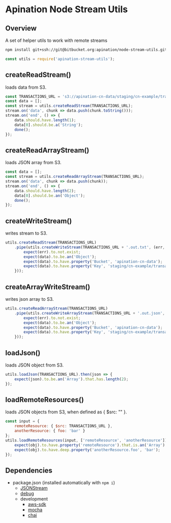 Apination Node Stream Utils
===========================

## Overview

A set of helper utils to work with remote streams

```bash
npm install git+ssh://git@bitbucket.org:apination/node-stream-utils.git
```

```js
const utils = require('apination-stream-utils');
```

## createReadStream()
loads data from S3.

```js
const TRANSACTIONS_URL = 's3://apination-cn-data/staging/cn-example/transactions.json';
const data = [];
const stream = utils.createReadStream(TRANSACTIONS_URL);
stream.on('data', chunk => data.push(chunk.toString()));
stream.on('end', () => {
	data.should.have.length(1);
	data[0].should.be.a('String');
	done();
});
```

## createReadArrayStream()
loads JSON array from S3.

```js
const data = [];
const stream = utils.createReadArrayStream(TRANSACTIONS_URL);
stream.on('data', chunk => data.push(chunk));
stream.on('end', () => {
	data.should.have.length(2);
	data[0].should.be.an('Object');
	done();
});
```

## createWriteStream()
writes stream to S3.

```js
utils.createReadStream(TRANSACTIONS_URL)
	.pipe(utils.createWriteStream(TRANSACTIONS_URL + '.out.txt', (err, data) => {
		expect(err).to.not.exist;
		expect(data).to.be.an('Object');
		expect(data).to.have.property('Bucket', 'apination-cn-data');
		expect(data).to.have.property('Key', 'staging/cn-example/transactions.json.out.txt');
	}));
```

## createArrayWriteStream()
writes json array to S3.

```js
utils.createReadArrayStream(TRANSACTIONS_URL)
	.pipe(utils.createWriteArrayStream(TRANSACTIONS_URL + '.out.json', (err, data) => {
		expect(err).to.not.exist;
		expect(data).to.be.an('Object');
		expect(data).to.have.property('Bucket', 'apination-cn-data');
		expect(data).to.have.property('Key', 'staging/cn-example/transactions.json.out.json');
	}));
```

## loadJson()
loads JSON object from S3.

```js
utils.loadJson(TRANSACTIONS_URL).then(json => {
	expect(json).to.be.an('Array').that.has.length(2);
});
```

## loadRemoteResources()
loads JSON objects from S3, when defined as { $src: "" }.

```js
const input = {
	remoteResource: { $src: TRANSACTIONS_URL },
	anotherResource: { foo: 'bar' }
};
utils.loadRemoteResources(input, ['remoteResource', 'anotherResource']).then(obj => {
	expect(obj).to.have.property('remoteResource').that.is.an('Array').that.has.length(2);
	expect(obj).to.have.deep.property('anotherResource.foo', 'bar');
});
```


## Dependencies

-	package.json (installed automatically with `npm i`)
	-	[JSONStream](https://www.npmjs.com/package/JSONStream)
	-	[debug](https://www.npmjs.com/package/debug)
	-	development
		-	[aws-sdk](https://www.npmjs.com/package/aws-sdk)
		-	[mocha](https://www.npmjs.com/package/mocha)
		-	[chai](https://www.npmjs.com/package/mocha)
